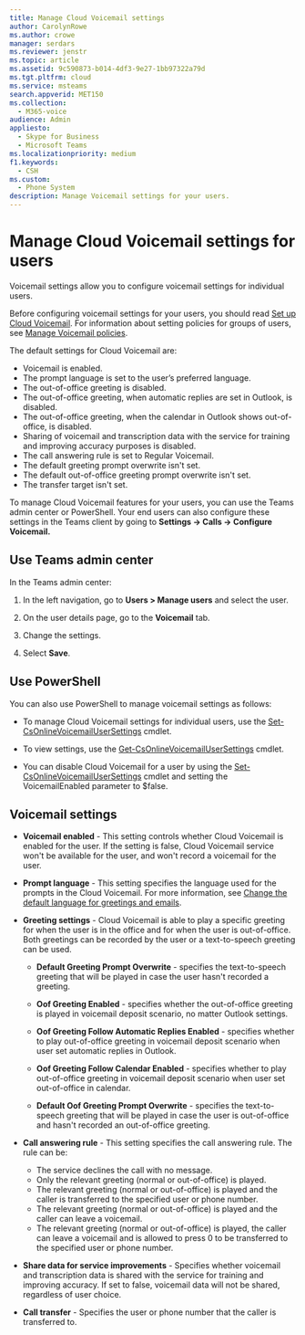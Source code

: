 ```yaml
---
title: Manage Cloud Voicemail settings
author: CarolynRowe
ms.author: crowe
manager: serdars
ms.reviewer: jenstr
ms.topic: article
ms.assetid: 9c590873-b014-4df3-9e27-1bb97322a79d
ms.tgt.pltfrm: cloud
ms.service: msteams
search.appverid: MET150
ms.collection: 
  - M365-voice
audience: Admin
appliesto: 
  - Skype for Business
  - Microsoft Teams
ms.localizationpriority: medium
f1.keywords: 
  - CSH
ms.custom: 
  - Phone System
description: Manage Voicemail settings for your users.
---
```


# Manage Cloud Voicemail settings for users

Voicemail settings allow you to configure voicemail settings for individual users.

Before configuring voicemail settings for your users, you should read [Set up Cloud Voicemail](set-up-phone-system-voicemail.md). For information about setting policies for groups of users, see [Manage Voicemail policies](manage-voicemail-policies.md).

The default settings for Cloud Voicemail are:

- Voicemail is enabled.
- The prompt language is set to the user’s preferred language.
- The out-of-office greeting is disabled.
- The out-of-office greeting, when automatic replies are set in Outlook, is disabled.
- The out-of-office greeting, when the calendar in Outlook shows out-of-office, is disabled.
- Sharing of voicemail and transcription data with the service for training and improving accuracy purposes is disabled.
- The call answering rule is set to Regular Voicemail.
- The default greeting prompt overwrite isn't set.
- The default out-of-office greeting prompt overwrite isn't set.
- The transfer target isn't set.


To manage Cloud Voicemail features for your users, you can use the Teams admin center or PowerShell. Your end users can also configure these settings in the Teams client by going to **Settings -> Calls -> Configure Voicemail.**

## Use Teams admin center

In the Teams admin center:

1.	In the left navigation, go to **Users > Manage users** and select the user.

2.	On the user details page, go to the **Voicemail** tab.

3.	Change the settings.

4.	Select **Save**.


## Use PowerShell

You can also use PowerShell to manage voicemail settings as follows:

- To manage Cloud Voicemail settings for individual users, use the  [Set-CsOnlineVoicemailUserSettings](/powershell/module/skype/set-csonlinevoicemailusersettings) cmdlet. 

- To view settings, use the [Get-CsOnlineVoicemailUserSettings](/powershell/module/skype/get-csonlinevoicemailusersettings) cmdlet.

- You can disable Cloud Voicemail for a user by using the [Set-CsOnlineVoicemailUserSettings](/powershell/module/skype/set-csonlinevoicemailusersettings) cmdlet and setting the VoicemailEnabled parameter to $false. 

## Voicemail settings

- **Voicemail enabled** - This setting controls whether Cloud Voicemail is enabled for the user. If the setting is false, Cloud Voicemail service won't be available for the user, and won't record a voicemail for the user.

- **Prompt language** - This setting specifies the language used for the prompts in the Cloud Voicemail. For more information, see [Change the default language for greetings and emails](change-the-default-language-for-greetings-and-emails.md).

- **Greeting settings** - Cloud Voicemail is able to play a specific greeting for when the user is in the office and for when the user is out-of-office. Both greetings can be recorded by the user or a text-to-speech greeting can be used.

  - **Default Greeting Prompt Overwrite** -  specifies the text-to-speech greeting that will be played in case the user hasn't recorded a greeting.

  - **Oof Greeting Enabled** - specifies whether the out-of-office greeting is played in voicemail deposit scenario, no matter Outlook settings.

  - **Oof Greeting Follow Automatic Replies Enabled** -  specifies whether to play out-of-office greeting in voicemail deposit scenario when user set automatic replies in Outlook.

  - **Oof Greeting Follow Calendar Enabled** - specifies whether to play out-of-office greeting in voicemail deposit scenario when user set out-of-office in calendar.

  - **Default Oof Greeting Prompt Overwrite** -  specifies the text-to-speech greeting that will be played in case the user is out-of-office and hasn't recorded an out-of-office  greeting.

- **Call answering rule** - This setting specifies the call answering rule. The rule can be:
  - The service declines the call with no message.
  - Only the relevant greeting (normal or out-of-office) is played.
  - The relevant greeting (normal or out-of-office) is played and the caller is transferred to the specified user or phone number.
  -  The relevant greeting (normal or out-of-office) is played and the caller can leave a voicemail.
  - The relevant greeting (normal or out-of-office) is played, the caller can leave a voicemail and is allowed to press 0 to be transferred to the specified user or phone number.

- **Share data for service improvements** - Specifies whether voicemail and transcription data is shared with the service for training and improving accuracy. If set to false, voicemail data will not be shared, regardless of user choice.

- **Call transfer** - Specifies the user or phone number that the caller is transferred to.


